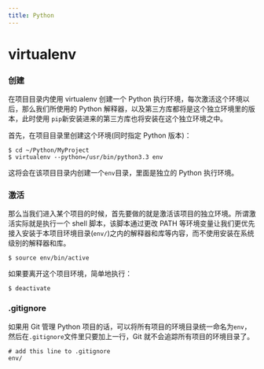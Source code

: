 ```yaml
---
title: Python
---
```


virtualenv
==========


### 创建

在项目目录内使用 virtualenv 创建一个 Python 执行环境，每次激活这个环境以后，那么我们所使用的 Python 解释器，以及第三方库都将是这个独立环境里的版本，此时使用 `pip`新安装进来的第三方库也将安装在这个独立环境之中。

首先，在项目目录里创建这个环境(同时指定 Python 版本)：

	$ cd ~/Python/MyProject
	$ virtualenv --python=/usr/bin/python3.3 env

这将会在该项目目录内创建一个`env`目录，里面是独立的 Python 执行环境。

### 激活

那么当我们进入某个项目的时候，首先要做的就是激活该项目的独立环境。所谓激活实际就是执行一个 shell 脚本，该脚本通过更改 PATH 等环境变量让我们更优先接入安装于本项目环境目录(`env/`)之内的解释器和库等内容，而不使用安装在系统级别的解释器和库。

	$ source env/bin/active

如果要离开这个项目环境，简单地执行：

	$ deactivate

### .gitignore

如果用 Git 管理 Python 项目的话，可以将所有项目的环境目录统一命名为`env`，然后在`.gitignore`文件里只要加上一行，Git 就不会追踪所有项目的环境目录了。

	# add this line to .gitignore
	env/

